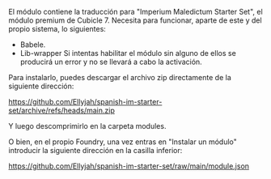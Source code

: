 El módulo contiene la traducción para "Imperium Maledictum Starter Set", el módulo premium de Cubicle 7.
Necesita para funcionar, aparte de este y del propio sistema, lo siguientes:
   - Babele.
   - Lib-wrapper
Si intentas habilitar el módulo sin alguno de ellos se producirá un error y no se llevará a cabo la activación.

Para instalarlo, puedes descargar el archivo zip directamente de la siguiente dirección:

https://github.com/Ellyjah/spanish-im-starter-set/archive/refs/heads/main.zip

Y luego descomprimirlo en la carpeta modules.

O bien, en el propio Foundry, una vez entras en "Instalar un módulo" introducir la siguiente dirección en la casilla inferior:

https://github.com/Ellyjah/spanish-im-starter-set/raw/main/module.json
